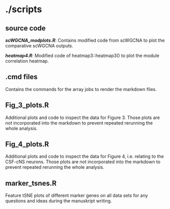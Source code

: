 # ./scripts

## source code

  ***scWGCNA_modplots.R***: Contains modified code from scWGCNA to plot the comparative scWGCNA outputs.
  
  ***heatmap4.R***: Modified code of heatmap3::heatmap3() to plot the module correlation heatmap.
  
## .cmd files

Contains the commands for the array jobs to render the markdown files.

## Fig_3_plots.R

Additional plots and code to inspect the data for Figure 3. Those plots are not incorporated into the markdown to prevent repeated rerunning the whole analysis.

## Fig_4_plots.R

Additional plots and code to inspect the data for Figure 4, i.e. relating to the CSF-cNS neurons. Those plots are not incorporated into the markdown to prevent repeated rerunning the whole analysis.

## marker_tsnes.R

Feature tSNE plots of different marker genes on all data sets for any questions and ideas during the manuskript writing.
